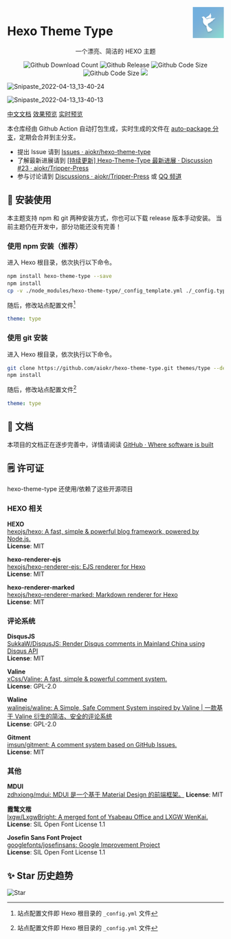 <img src="./hexo-theme-type-logo.png" alt="logo" width="72" height="72" align="right" />


# Hexo Theme Type

<p style="text-align:center;" align="center">
一个漂亮、简洁的 HEXO 主题
</p>

<p style="text-align:center;" align="center">
<img src="https://img.shields.io/github/downloads/aiokr/hexo-theme-type/total?color=orange&style=for-the-badge&label=Download&logo=github" alt="Github Download Count"/>
<img src="https://img.shields.io/github/v/release/aiokr/hexo-theme-type?style=for-the-badge&label=Release&logo=github" alt="Github Release"/>
<img src="https://img.shields.io/github/languages/code-size/aiokr/hexo-theme-type?color=71afdd&label=Code%20Size&logo=github&style=for-the-badge" alt="Github Code Size"/>
<img src="https://img.shields.io/github/workflow/status/aiokr/hexo-theme-type/Hexo-Theme-Type%20auto%20test/auto-package?label=test&logo=github&style=for-the-badge" alt="Github Code Size"/>
<a href="https://qun.qq.com/qqweb/qunpro/share?_wv=3&_wwv=128&appChannel=share&inviteCode=14OQfh&businessType=9&from=246610&biz=ka#/pc"><img src="https://img.shields.io/badge/QQ%20Channel-TYPEforHEXO-71afdd?&style=for-the-badge">
</p></a>

![Snipaste_2022-04-13_13-40-24](https://imgur.lzmun.com/picgo/after2022/Snipaste_2022-04-13_13-40-24.png_itp)

![Snipaste_2022-04-13_13-40-13](https://imgur.lzmun.com/picgo/after2022/Snipaste_2022-04-13_13-40-13.png_itp)

[中文文档](https://tripper.press/type-docs/)  [效果预览](https://tripper.press/)  [实时预览](https://photup.github.io/type-live-preivew/)

本仓库经由 Github Action 自动打包生成，实时生成的文件在 [auto-package 分支](https://github.com/aiokr/hexo-theme-type/tree/auto-package)，定期会合并到主分支。

- 提出 Issue 请到 [Issues · aiokr/hexo-theme-type](https://github.com/aiokr/hexo-theme-type/issues)
- 了解最新进展请到 [[持续更新] Hexo-Theme-Type 最新进展 · Discussion #23 · aiokr/Tripper-Press](https://github.com/aiokr/Tripper-Press/discussions/23)
- 参与讨论请到 [Discussions · aiokr/Tripper-Press](https://github.com/aiokr/Tripper-Press/discussions/categories/general) 或 [QQ 频道](https://qun.qq.com/qqweb/qunpro/share?_wv=3&_wwv=128&appChannel=share&inviteCode=14OQfh&businessType=9&from=246610&biz=ka#/pc)

## 🔨 安装使用

本主题支持 npm 和 git 两种安装方式，你也可以下载 release 版本手动安装。
当前主题仍在开发中，部分功能还没有完善！

### 使用 npm 安装（推荐）

进入 Hexo 根目录，依次执行以下命令。

```bash
npm install hexo-theme-type --save
npm install
cp -v ./node_modules/hexo-theme-type/_config_template.yml ./_config.type.yml
```

随后，修改站点配置文件[^1]



```yaml
theme: type
```

### 使用 git 安装

进入 Hexo 根目录，依次执行以下命令。

```bash
git clone https://github.com/aiokr/hexo-theme-type.git themes/type --depth=1
npm install
```

随后，修改站点配置文件[^1]

```yaml
theme: type
```

## 📖 文档

本项目的文档正在逐步完善中，详情请阅读 [GitHub · Where software is built](https://github.com/aiokr/hexo-theme-type/wiki)

## 🗒 许可证

hexo-theme-type 还使用/依赖了这些开源项目

### HEXO 相关

**HEXO**  
[hexojs/hexo: A fast, simple & powerful blog framework, powered by Node.js.](https://github.com/hexojs/hexo)  
**License**: MIT

**hexo-renderer-ejs**  
[hexojs/hexo-renderer-ejs: EJS renderer for Hexo](https://github.com/hexojs/hexo-renderer-ejs)  
**License**: MIT

**hexo-renderer-marked**  
[hexojs/hexo-renderer-marked: Markdown renderer for Hexo](https://github.com/hexojs/hexo-renderer-marked)  
**License**: MIT

### 评论系统

**DisqusJS**  
[SukkaW/DisqusJS: Render Disqus comments in Mainland China using Disqus API](https://github.com/SukkaW/DisqusJS)  
**License**: MIT

**Valine**  
[xCss/Valine: A fast, simple & powerful comment system.](https://github.com/xCss/Valine)  
**License**: GPL-2.0

**Waline**  
[walinejs/waline: A Simple, Safe Comment System inspired by Valine | 一款基于 Valine 衍生的简洁、安全的评论系统](https://github.com/walinejs/waline)  
**License**: GPL-2.0

**Gitment**  
[imsun/gitment: A comment system based on GitHub Issues.](https://github.com/imsun/gitment)  
**License**: MIT

### 其他

**MDUI**  
[zdhxiong/mdui: MDUI 是一个基于 Material Design 的前端框架。](https://github.com/zdhxiong/mdui)
**License**: MIT

**霞鹜文楷**  
[lxgw/LxgwBright: A merged font of Ysabeau Office and LXGW WenKai.](https://github.com/lxgw/LxgwBright)  
**License**: SIL Open Font License 1.1

**Josefin Sans Font Project**  
[googlefonts/josefinsans: Google Improvement Project](https://github.com/googlefonts/josefinsans)  
**License**: SIL Open Font License 1.1

## ✨ Star 历史趋势

![Star](https://starchart.cc/aiokr/hexo-theme-type.svg)

[^1]: 站点配置文件即 Hexo 根目录的 `_config.yml` 文件